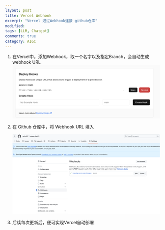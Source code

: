 ```yaml
---
layout: post
title: Vercel Webhook
excerpt: "Vercel 通过Webhook连接 github仓库"
modified: 
tags: [LLM, Chatgpt]
comments: true
category: AIGC
---
```


1. 在Vercel中，添加Webhook，取一个名字以及指定Branch，会自动生成webhook URL
	 ![webhook](/assets/blog-images/202312/webhook.png)
	
2. 在 Github 仓库中，将	Webhook URL 填入

	![github-webhook](/assets/blog-images/202312/github-webhook.png)

3. 后续每次更新后，便可实现Vercel自动部署

